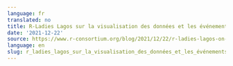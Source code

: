 ```yaml
---
language: fr
translated: no
title: R-Ladies Lagos sur la visualisation des données et les événements hybrides
date: '2021-12-22'
source: https://www.r-consortium.org/blog/2021/12/22/r-ladies-lagos-on-data-visualization-and-hybrid-events
language: en
slug: r_ladies_lagos_sur_la_visualisation_des_données_et_les_événements_hybrides
---
```




